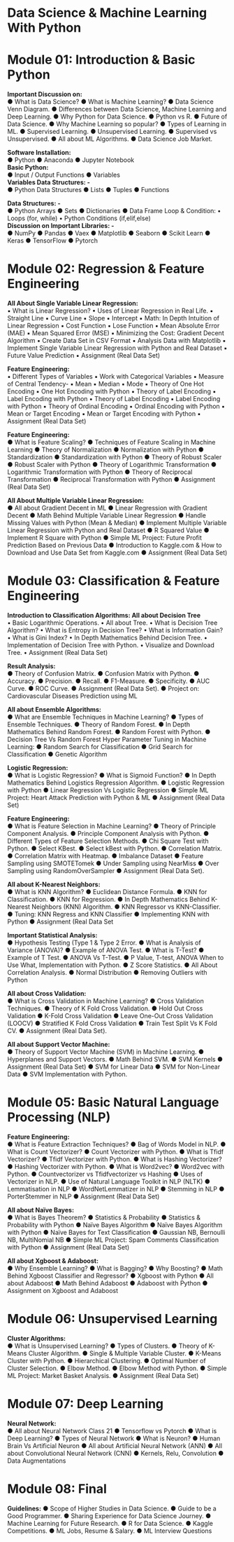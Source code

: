 # Data Science & Machine Learning With Python
# Module 01: Introduction & Basic Python
<b>Important Discussion on:</b> <br>
● What is Data Science?
● What is Machine Learning?
● Data Science Venn Diagram.
● Differences between Data Science, Machine Learning and Deep Learning.
● Why Python for Data Science.
● Python vs R.
● Future of Data Science.
● Why Machine Learning so popular?
● Types of Learning in ML.
● Supervised Learning.
● Unsupervised Learning.
● Supervised vs Unsupervised.
● All about ML Algorithms.
● Data Science Job Market.

<b>Software Installation:</b><br>
● Python
● Anaconda 
● Jupyter Notebook <br>
<b>Basic Python:</b><br>
● Input / Output Functions
● Variables <br>
<b>Variables Data Structures: -</b><br>
● Python Data Structures
● Lists
● Tuples
● Functions

<b>Data Structures: -</b><br>
● Python Arrays
● Sets
● Dictionaries
● Data Frame Loop & Condition:
• Loops (for, while)
• Python Conditions (if,elif,else) <br>
<b>Discussion on Important Libraries: -</b><br>
● NumPy
● Pandas
● Vaex
● Matplotlib
● Seaborn
● Scikit Learn
● Keras
● TensorFlow
● Pytorch
# Module 02: Regression & Feature Engineering
<b>All About Single Variable Linear Regression:</b><br>
▪ What is Linear Regression?
▪ Uses of Linear Regression in Real Life.
▪ Straight Line
▪ Curve Line
▪ Slope
▪ Intercept
▪ Math: In Depth Intuition of Linear Regression
▪ Cost Function
▪ Lose Function
▪ Mean Absolute Error (MAE)
▪ Mean Squared Error (MSE)
▪ Minimizing the Cost: Gradient Decent Algorithm
▪ Create Data Set in CSV Format
▪ Analysis Data with Matplotlib
▪ Implement Single Variable Linear Regression with Python and Real Dataset
▪ Future Value Prediction
▪ Assignment (Real Data Set)

<b>Feature Engineering:</b><br>
▪ Different Types of Variables
▪ Work with Categorical Variables
▪ Measure of Central Tendency-
▪ Mean
▪ Median
▪ Mode
▪ Theory of One Hot Encoding
▪ One Hot Encoding with Python
▪ Theory of Label Encoding
▪ Label Encoding with Python
▪ Theory of Label Encoding
▪ Label Encoding with Python
▪ Theory of Ordinal Encoding
▪ Ordinal Encoding with Python
▪ Mean or Target Encoding
▪ Mean or Target Encoding with Python
▪ Assignment (Real Data Set) <br>

<b>Feature Engineering:</b><br>
● What is Feature Scaling?
● Techniques of Feature Scaling in Machine Learning
● Theory of Normalization
● Normalization with Python
● Standardization
● Standardization with Python
● Theory of Robust Scaler
● Robust Scaler with Python
● Theory of Logarithmic Transformation
● Logarithmic Transformation with Python
● Theory of Reciprocal Transformation
● Reciprocal Transformation with Python
● Assignment (Real Data Set) <br>

<b>All About Multiple Variable Linear Regression:</b><br>
● All about Gradient Decent in ML
● Linear Regression with Gradient Decent
● Math Behind Multiple Variable Linear Regression
● Handle Missing Values with Python (Mean & Median)
● Implement Multiple Variable Linear Regression with Python and Real Dataset
● R Squared Value
● Implement R Square with Python
● Simple ML Project: Future Profit Prediction Based on Previous Data
● Introduction to Kaggle.com & How to Download and Use Data Set
from Kaggle.com
● Assignment (Real Data Set)

# Module 03: Classification & Feature Engineering
<b>Introduction to Classification Algorithms: All about Decision Tree </b><br>
• Basic Logarithmic Operations.
• All about Tree.
• What is Decision Tree Algorithm?
• What is Entropy in Decision Tree?
• What is Information Gain?
• What is Gini Index?
• In Depth Mathematics Behind Decision Tree.
• Implementation of Decision Tree with Python.
• Visualize and Download Tree.
• Assignment (Real Data Set)  <br>

<b>Result Analysis:</b><br>
● Theory of Confusion Matrix.
● Confusion Matrix with Python.
● Accuracy.
● Precision.
● Recall.
● F1-Measure.
● Specificity.
● AUC Curve.
● ROC Curve.
● Assignment (Real Data Set).
● Project on: Cardiovascular Diseases Prediction using ML <br>

<b>All about Ensemble Algorithms:</b><br>
● What are Ensemble Techniques in Machine Learning?
● Types of Ensemble Techniques.
● Theory of Random Forest.
● In Depth Mathematics Behind Random Forest.
● Random Forest with Python.
● Decision Tree Vs Random Forest
Hyper Parameter Tuning in Machine Learning:
● Random Search for Classification
● Grid Search for Classification
● Genetic Algorithm  <br>

<b>Logistic Regression: </b><br>
● What is Logistic Regression?
● What is Sigmoid Function?
● In Depth Mathematics Behind Logistics Regression Algorithm.
● Logistic Regression with Python
● Linear Regression Vs Logistic Regression
● Simple ML Project: Heart Attack Prediction with Python & ML
● Assignment (Real Data Set) <br>

<b>Feature Engineering:</b> <br>
● What is Feature Selection in Machine Learning?
● Theory of Principle Component Analysis.
● Principle Component Analysis with Python.
● Different Types of Feature Selection Methods.
● Chi Square Test with Python.
● Select KBest.
● Select kBest with Python.
● Correlation Matrix.
● Correlation Matrix with Heatmap.
● Imbalance Dataset
● Feature Sampling using SMOTETomek
● Under Sampling using NearMiss
● Over Sampling using RandomOverSampler
● Assignment (Real Data Set). <br>

<b>All about K-Nearest Neighbors:</b><br>
● What is KNN Algorithm?
● Euclidean Distance Formula.
● KNN for Classification.
● KNN for Regression.
● In Depth Mathematics Behind K-Nearest Neighbors (KNN)
Algorithm.
● KNN Regressor vs KNN-Classifier.
● Tuning: KNN Regress and KNN Classifier
● Implementing KNN with Python
● Assignment (Real Data Set <br>

<b>Important Statistical Analysis:</b><br>
● Hypothesis Testing (Type 1 & Type 2 Error.
● What is Analysis of Variance (ANOVA)?
● Example of ANOVA Test.
● What is T-Test?
● Example of T Test.
● ANOVA Vs T-Test.
● P Value, T-test, ANOVA When to Use What, Implementation with
Python.
● Z Score Statistics.
● All About Correlation Analysis.
● Normal Distribution
● Removing Outliers with Python <br>

<b>All about Cross Validation:</b> <br>
● What is Cross Validation in Machine Learning?
● Cross Validation Techniques.
● Theory of K Fold Cross Validation.
● Hold Out Cross Validation
● K-Fold Cross Validation
● Leave One-Out Cross Validation (LOOCV)
● Stratified K Fold Cross Validation
● Train Test Split Vs K Fold CV.
● Assignment (Real Data Set). <br>

<b>All about Support Vector Machine:</b><br>
● Theory of Support Vector Machine (SVM) in Machine Learning.
● Hyperplanes and Support Vectors.
● Math Behind SVM.
● SVM Kernels
● Assignment (Real Data Set)
● SVM for Linear Data
● SVM for Non-Linear Data
● SVM Implementation with Python.<br>

# Module 05: Basic Natural Language Processing (NLP)
<b>Feature Engineering:</b> <br>
● What is Feature Extraction Techniques?
● Bag of Words Model in NLP.
● What is Count Vectorizer?
● Count Vectorizer with Python.
● What is Tfidf Vectorizer?
● Tfidf Vectorizer with Python.
● What is Hashing Vectorizer?
● Hashing Vectorizer with Python.
● What is Word2vec?
● Word2vec with Python.
● Countvectorizer vs Tfidfvectorizer vs Hashing
● Uses of Vectorizer in NLP.
● Use of Natural Language Toolkit in NLP (NLTK)
● Lemmatisation in NLP
● WordNetLemmatizer in NLP
● Stemming in NLP
● PorterStemmer in NLP
● Assignment (Real Data Set) <br>

<b>All about Naïve Bayes:</b><br>
● What is Bayes Theorem?
● Statistics & Probability
● Statistics & Probability with Python
● Naïve Bayes Algorithm
● Naïve Bayes Algorithm with Python
● Naïve Bayes for Text Classification
● Gaussian NB, Bernoulli NB, MultiNomial NB
● Simple ML Project: Spam Comments Classification with Python
● Assignment (Real Data Set) <br>

<b>All about Xgboost & Adaboost:</b><br>
● Why Ensemble Learning?
● What is Bagging?
● Why Boosting?
● Math Behind Xgboost Classifier and Regressor?
● Xgboost with Python
● All about Adaboost
● Math Behind Adaboost
● Adaboost with Python
● Assignment on Xgboost and Adaboost <br>

# Module 06: Unsupervised Learning
<b>Cluster Algorithms:</b><br>
● What is Unsupervised Learning?
● Types of Clusters.
● Theory of K-Means Cluster Algorithm.
● Single & Multiple Variable Cluster.
● K-Means Cluster with Python.
● Hierarchical Clustering.
● Optimal Number of Cluster Selection.
● Elbow Method.
● Elbow Method with Python.
● Simple ML Project: Market Basket Analysis.
● Assignment (Real Data Set) <br>

# Module 07: Deep Learning
<b>Neural Network:</b><br>
● All about Neural Network
Class 21
● Tensorflow vs Pytorch
● What is Deep Learning?
● Types of Neural Network
● What is Neuron?
● Human Brain Vs Artificial Neuron
● All about Artificial Neural Network (ANN)
● All about Convolutional Neural Network (CNN)
● Kernels, Relu, Convolution
● Data Augmentations <br>

# Module 08: Final
<b>Guidelines:</b>
● Scope of Higher Studies in Data Science.
● Guide to be a Good Programmer.
● Sharing Experience for Data Science Journey.
● Machine Learning for Future Research.
● R for Data Science.
● Kaggle Competitions.
● ML Jobs, Resume & Salary.
● ML Interview Questions



